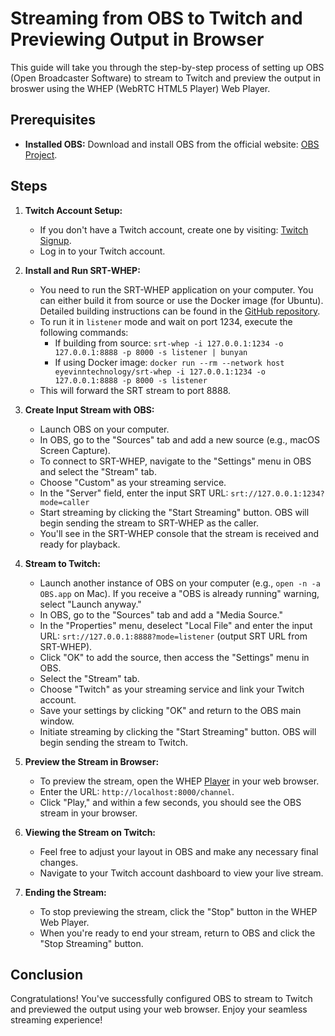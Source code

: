 # Streaming from OBS to Twitch and Previewing Output in Browser

This guide will take you through the step-by-step process of setting up OBS (Open Broadcaster Software) to stream to Twitch and preview the output in broswer using the WHEP (WebRTC HTML5 Player) Web Player.


## Prerequisites

- **Installed OBS:** Download and install OBS from the official website: [OBS Project](https://obsproject.com/).

## Steps

1. **Twitch Account Setup:**

   - If you don't have a Twitch account, create one by visiting: [Twitch Signup](https://www.twitch.tv/signup).
   - Log in to your Twitch account.

2. **Install and Run SRT-WHEP:**

   - You need to run the SRT-WHEP application on your computer. You can either build it from source or use the Docker image (for Ubuntu). Detailed building instructions can be found in the [GitHub repository](https://github.com/Eyevinn/srt-whep#install).
   - To run it in `listener` mode and wait on port 1234, execute the following commands:
     - If building from source: `srt-whep -i 127.0.0.1:1234 -o 127.0.0.1:8888 -p 8000 -s listener | bunyan`
     - If using Docker image: `docker run --rm --network host eyevinntechnology/srt-whep -i 127.0.0.1:1234 -o 127.0.0.1:8888 -p 8000 -s listener`
   - This will forward the SRT stream to port 8888.

3. **Create Input Stream with OBS:**

   - Launch OBS on your computer.
   - In OBS, go to the "Sources" tab and add a new source (e.g., macOS Screen Capture).
   - To connect to SRT-WHEP, navigate to the "Settings" menu in OBS and select the "Stream" tab.
   - Choose "Custom" as your streaming service.
   - In the "Server" field, enter the input SRT URL: `srt://127.0.0.1:1234?mode=caller`
   - Start streaming by clicking the "Start Streaming" button. OBS will begin sending the stream to SRT-WHEP as the caller.
   - You'll see in the SRT-WHEP console that the stream is received and ready for playback.

4. **Stream to Twitch:**

   - Launch another instance of OBS on your computer (e.g., `open -n -a OBS.app` on Mac). If you receive a "OBS is already running" warning, select "Launch anyway."
   - In OBS, go to the "Sources" tab and add a "Media Source."
   - In the "Properties" menu, deselect "Local File" and enter the input URL: `srt://127.0.0.1:8888?mode=listener` (output SRT URL from SRT-WHEP).
   - Click "OK" to add the source, then access the "Settings" menu in OBS.
   - Select the "Stream" tab.
   - Choose "Twitch" as your streaming service and link your Twitch account.
   - Save your settings by clicking "OK" and return to the OBS main window.
   - Initiate streaming by clicking the "Start Streaming" button. OBS will begin sending the stream to Twitch.

5. **Preview the Stream in Browser:**

   - To preview the stream, open the WHEP [Player](https://webrtc.player.eyevinn.technology/?type=whep) in your web browser.
   - Enter the URL: `http://localhost:8000/channel`.
   - Click "Play," and within a few seconds, you should see the OBS stream in your browser.

6. **Viewing the Stream on Twitch:**

   - Feel free to adjust your layout in OBS and make any necessary final changes.
   - Navigate to your Twitch account dashboard to view your live stream.

7. **Ending the Stream:**

   - To stop previewing the stream, click the "Stop" button in the WHEP Web Player.
   - When you're ready to end your stream, return to OBS and click the "Stop Streaming" button.

## Conclusion

Congratulations! You've successfully configured OBS to stream to Twitch and previewed the output using your web browser. Enjoy your seamless streaming experience!
